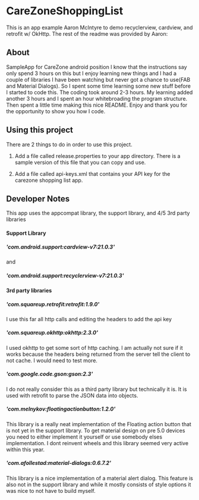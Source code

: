 # CareZoneShoppingList
This is an app example Aaron McIntyre to demo recyclerview, cardview, and retrofit w/ OkHttp. The rest of the readme was provided by Aaron:

## About
SampleApp for CareZone android position
I know that the instructions say only spend 3 hours on this but I enjoy learning new things and I had a couple of libraries I have been watching but never got a chance to use(FAB and Material Dialogs). So I spent some time learning some new stuff before I started to code this. The coding took around 2-3 hours. My learning added another 3 hours and I spent an hour whitebroading the program structure. Then spent a little time making this nice README. Enjoy and thank you for the opportunity to show you how I code.

## Using this project
There are 2 things to do in order to use this project.

1. Add a file called release.properties to your app directory. There is a sample version of this file that you can copy and use.

2. Add a file called api-keys.xml that contains your API key for the carezone shopping list app.

## Developer Notes
This app uses the appcompat library, the support library, and 4/5 3rd party libraries

#### Support Library
##### 'com.android.support:cardview-v7:21.0.3'
and
##### 'com.android.support:recyclerview-v7:21.0.3'
#### 3rd party libraries

##### 'com.squareup.retrofit:retrofit:1.9.0'
I use this far all http calls and editing the headers to add the api key

##### 'com.squareup.okhttp:okhttp:2.3.0'
I used okhttp to get some sort of http caching. I am actually not sure if it works because the headers being returned from the server tell the client to not cache. I would need to test more.
##### 'com.google.code.gson:gson:2.3'
I do not really consider this as a third party library but technically it is. It is used with retrofit to parse the JSON data into objects.
##### 'com.melnykov:floatingactionbutton:1.2.0'
This library is a really neat implementation of the Floating action button that is not yet in the support library. To get material design on pre 5.0 devices you need to either implement it yourself or use somebody elses implementation. I dont reinvent wheels and this library seemed very active within this year.
##### 'com.afollestad:material-dialogs:0.6.7.2'
This library is a nice implementation of a material alert dialog. This feature is also not in the support library and while it mostly consists of style options it was nice to not have to build myself.
